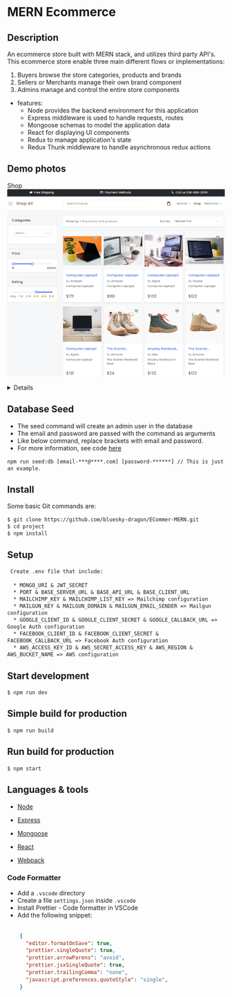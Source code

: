 # MERN Ecommerce

## Description

An ecommerce store built with MERN stack, and utilizes third party API's. This ecommerce store enable three main different flows or implementations:

1. Buyers browse the store categories, products and brands
2. Sellers or Merchants manage their own brand component
3. Admins manage and control the entire store components 


* features:
  * Node provides the backend environment for this application
  * Express middleware is used to handle requests, routes
  * Mongoose schemas to model the application data
  * React for displaying UI components
  * Redux to manage application's state
  * Redux Thunk middleware to handle asynchronous redux actions

## Demo photos
  Shop<br/>
  <img src='demo photos/Product List.png' />
  
  <details>
  Product Detail<br/>
  <img src='demo photos/Product Detail.png' />
 
  Register<br/>
  <img src='demo photos/Register.png' />
 
  Login<br/>
  <img src='demo photos/Login.png' />
 
  Admin dashboard<br/>
  <img src='demo photos/Admin dashboard.png' />
 
  Admin Prodct List<br/>
  <img src='demo photos/Admin Prodct List.png' />
 
  Admin Product Edit<br/>
 <img src='demo photos/Admin Product Edit.png' />
 
 Admin Category List<br/>
 <img src='demo photos/Admin Category List.png' />
 
 Admin Category Edit<br/>
 <img src='demo photos/Admin Category Edit.png' />
 
 Admin Brand List<br/>
 <img src='demo photos/Admin Brand List.png' />
 
 Admin Brand Edit<br/>
 <img src='demo photos/Admin Brand Edit.png' />
 
 Admin Merchant List<br/>
 <img src='demo photos/Admin Merchant List.png' />
 
 Admin Merchant Edit<br/>
 <img src='demo photos/Admin Merchant Edit.png' />
  </details>

## Database Seed

* The seed command will create an admin user in the database
* The email and password are passed with the command as arguments
* Like below command, replace brackets with email and password. 
* For more information, see code [here](server/utils/seed.js)

```
npm run seed:db [email-***@****.com] [password-******] // This is just an example.
```

## Install

Some basic Git commands are:

```
$ git clone https://github.com/bluesky-dragon/ECommer-MERN.git
$ cd project
$ npm install
```

## Setup

```
 Create .env file that include:

  * MONGO_URI & JWT_SECRET
  * PORT & BASE_SERVER_URL & BASE_API_URL & BASE_CLIENT_URL
  * MAILCHIMP_KEY & MAILCHIMP_LIST_KEY => Mailchimp configuration
  * MAILGUN_KEY & MAILGUN_DOMAIN & MAILGUN_EMAIL_SENDER => Mailgun configuration
  * GOOGLE_CLIENT_ID & GOOGLE_CLIENT_SECRET & GOOGLE_CALLBACK_URL => Google Auth configuration
  * FACEBOOK_CLIENT_ID & FACEBOOK_CLIENT_SECRET & FACEBOOK_CALLBACK_URL => Facebook Auth configuration
  * AWS_ACCESS_KEY_ID & AWS_SECRET_ACCESS_KEY & AWS_REGION & AWS_BUCKET_NAME => AWS configuration
```

## Start development

```
$ npm run dev
```

## Simple build for production

```
$ npm run build
```

## Run build for production

```
$ npm start
```


## Languages & tools

- [Node](https://nodejs.org/en/)

- [Express](https://expressjs.com/)

- [Mongoose](https://mongoosejs.com/)

- [React](https://reactjs.org/)

- [Webpack](https://webpack.js.org/)


### Code Formatter

- Add a `.vscode` directory
- Create a file `settings.json` inside `.vscode`
- Install Prettier - Code formatter in VSCode
- Add the following snippet:  

```json

    {
      "editor.formatOnSave": true,
      "prettier.singleQuote": true,
      "prettier.arrowParens": "avoid",
      "prettier.jsxSingleQuote": true,
      "prettier.trailingComma": "none",
      "javascript.preferences.quoteStyle": "single",
    }

```

